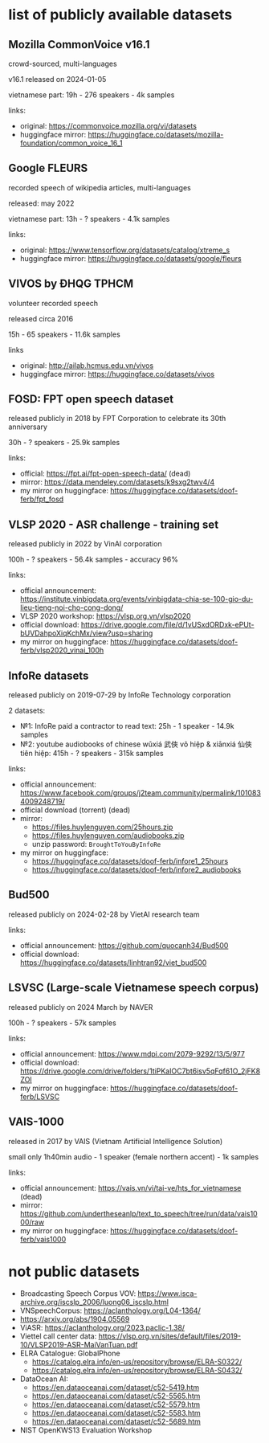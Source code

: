 # list of publicly available datasets

## Mozilla CommonVoice v16.1

crowd-sourced, multi-languages

v16.1 released on 2024-01-05

vietnamese part: 19h - 276 speakers - 4k samples

links:
- original: https://commonvoice.mozilla.org/vi/datasets
- huggingface mirror: https://huggingface.co/datasets/mozilla-foundation/common_voice_16_1

## Google FLEURS

recorded speech of wikipedia articles, multi-languages

released: may 2022

vietnamese part: 13h - ? speakers - 4.1k samples

links:
- original: https://www.tensorflow.org/datasets/catalog/xtreme_s
- huggingface mirror: https://huggingface.co/datasets/google/fleurs

## VIVOS by ĐHQG TPHCM

volunteer recorded speech

released circa 2016

15h - 65 speakers - 11.6k samples

links
- original: http://ailab.hcmus.edu.vn/vivos
- huggingface mirror: https://huggingface.co/datasets/vivos

## FOSD: FPT open speech dataset

released publicly in 2018 by FPT Corporation to celebrate its 30th anniversary

30h - ? speakers - 25.9k samples

links:
- official: https://fpt.ai/fpt-open-speech-data/ (dead)
- mirror: https://data.mendeley.com/datasets/k9sxg2twv4/4
- my mirror on huggingface: https://huggingface.co/datasets/doof-ferb/fpt_fosd

## VLSP 2020 - ASR challenge - training set

released publicly in 2022 by VinAI corporation

100h - ? speakers - 56.4k samples - accuracy 96%

links:
- official announcement: https://institute.vinbigdata.org/events/vinbigdata-chia-se-100-gio-du-lieu-tieng-noi-cho-cong-dong/
- VLSP 2020 workshop: https://vlsp.org.vn/vlsp2020
- official download: https://drive.google.com/file/d/1vUSxdORDxk-ePUt-bUVDahpoXiqKchMx/view?usp=sharing
- my mirror on huggingface: https://huggingface.co/datasets/doof-ferb/vlsp2020_vinai_100h

## InfoRe datasets

released publicly on 2019-07-29 by InfoRe Technology corporation

2 datasets:
- №1: InfoRe paid a contractor to read text: 25h - 1 speaker - 14.9k samples
- №2: youtube audiobooks of chinese wǔxiá 武俠 võ hiệp & xiānxiá 仙俠 tiên hiệp: 415h - ? speakers - 315k samples

links:
- official announcement: https://www.facebook.com/groups/j2team.community/permalink/1010834009248719/
- official download (torrent) (dead)
- mirror:
  - https://files.huylenguyen.com/25hours.zip
  - https://files.huylenguyen.com/audiobooks.zip
  - unzip password: `BroughtToYouByInfoRe`
- my mirror on huggingface:
  - https://huggingface.co/datasets/doof-ferb/infore1_25hours
  - https://huggingface.co/datasets/doof-ferb/infore2_audiobooks

## Bud500

released publicly on 2024-02-28 by VietAI research team

links:
- official announcement: https://github.com/quocanh34/Bud500
- official download: https://huggingface.co/datasets/linhtran92/viet_bud500

## LSVSC (Large-scale Vietnamese speech corpus)

released publicly on 2024 March by NAVER

100h - ? speakers - 57k samples

links:
- official announcement: https://www.mdpi.com/2079-9292/13/5/977
- official download: https://drive.google.com/drive/folders/1tiPKaIOC7bt6isv5qFqf61O_2jFK8ZOI
- my mirror on huggingface: https://huggingface.co/datasets/doof-ferb/LSVSC

## VAIS-1000

released in 2017 by VAIS (Vietnam Artificial Intelligence Solution)

small only 1h40min audio - 1 speaker (female northern accent) - 1k samples

links:
- official announcement: https://vais.vn/vi/tai-ve/hts_for_vietnamese (dead)
- mirror: https://github.com/undertheseanlp/text_to_speech/tree/run/data/vais1000/raw
- my mirror on huggingface: https://huggingface.co/datasets/doof-ferb/vais1000

# not public datasets

- Broadcasting Speech Corpus VOV: https://www.isca-archive.org/iscslp_2006/luong06_iscslp.html
- VNSpeechCorpus: https://aclanthology.org/L04-1364/
- https://arxiv.org/abs/1904.05569
- ViASR: https://aclanthology.org/2023.paclic-1.38/
- Viettel call center data: https://vlsp.org.vn/sites/default/files/2019-10/VLSP2019-ASR-MaiVanTuan.pdf
- ELRA Catalogue: GlobalPhone
  - https://catalog.elra.info/en-us/repository/browse/ELRA-S0322/
  - https://catalog.elra.info/en-us/repository/browse/ELRA-S0432/
- DataOcean AI:
  - https://en.dataoceanai.com/dataset/c52-5419.htm
  - https://en.dataoceanai.com/dataset/c52-5565.htm
  - https://en.dataoceanai.com/dataset/c52-5579.htm
  - https://en.dataoceanai.com/dataset/c52-5583.htm
  - https://en.dataoceanai.com/dataset/c52-5689.htm
- NIST OpenKWS13 Evaluation Workshop
